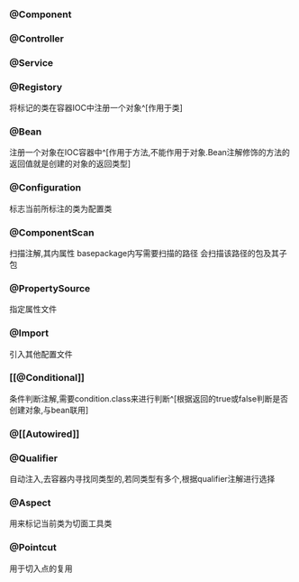 ### @Component
### @Controller
### @Service
### @Registory
将标记的类在容器IOC中注册一个对象^[作用于类]
### @Bean
注册一个对象在IOC容器中^[作用于方法,不能作用于对象.Bean注解修饰的方法的返回值就是创建的对象的返回类型]
### @Configuration
标志当前所标注的类为配置类
### @ComponentScan
扫描注解,其内属性 basepackage内写需要扫描的路径
会扫描该路径的包及其子包
### @PropertySource
指定属性文件
### @Import
引入其他配置文件
### [[@Conditional]]
条件判断注解,需要condition.class来进行判断^[根据返回的true或false判断是否创建对象,与bean联用]
### @[[Autowired]]
### @Qualifier
自动注入,去容器内寻找同类型的,若同类型有多个,根据qualifier注解进行选择
### @Aspect
用来标记当前类为切面工具类
### @Pointcut
用于切入点的复用